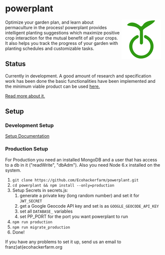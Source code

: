 # powerplant

<img style="float: right;" src="/dist/images/logo/logo_128.png">


Optimize your garden plan, and learn about permaculture in the process! powerplant provides intelligent planting suggestions which maximize positive crop interaction for the mutual benefit of all your crops. It also helps you track the progress of your garden with planting schedules and customizable tasks.

## Status

Currently in development. A good amount of research and specification work has been done the basic functionalities have been implemented and the minimum viable product can be used [here.](http://powerplant.ecohackerfarm.org/)

[Read more about it.](https://wiki.ecohackerfarm.org/powerplant:start)

## Setup

### Development Setup

[Setup Documentation](https://ecohackerfarm.github.io/powerplant/generated/index.html#toc1__anchor)

### Production Setup

For Production you need an installed MongoDB and a user that has access to a db in it ("readWrite", "dbAdm").
Also you need Node 6.x installed on the system.

1. `git clone https://github.com/Ecohackerfarm/powerplant.git`
2. `cd powerplant && npm install --only=production`
3. Setup Secrets in secrets.js:
	1. generate a private key (long random number) and set it for `JWT_SECRET`
	2. get a Google Geocode API key and set is as `GOOGLE_GEOCODE_API_KEY`
	3. set all `DATABASE_` variables
	4. set PP_PORT for the port you want powerplant to run
4. `npm run production`
5. `npm run migrate_production`
6. Done!

If you have any problems to set it up, send us an email to franz}at{ecohackerfarm.org
